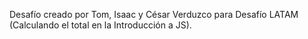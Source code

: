 Desafío creado por Tom, Isaac y César Verduzco para Desafío LATAM (Calculando el total en la Introducción a JS).
